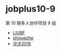 # jobplus10-9
第 10 期多人协作项目 9 组
* [LIUBF](https://github.com/Jasonlbf)
* [shixuezhe](https://github.com/shixuezhe)
* [汐汐2016](https://github.com/lilywang20119)
